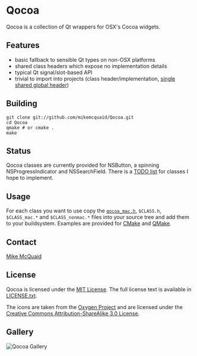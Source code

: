 # Qocoa
Qocoa is a collection of Qt wrappers for OSX's Cocoa widgets.

## Features
- basic fallback to sensible Qt types on non-OSX platforms
- shared class headers which expose no implementation details
- typical Qt signal/slot-based API
- trivial to import into projects (class header/implementation, [single shared global header](https://github.com/mikemcquaid/Qocoa/blob/master/qocoa_mac.h))

## Building
```
git clone git://github.com/mikemcquaid/Qocoa.git
cd Qocoa
qmake # or cmake .
make
```

## Status
Qocoa classes are currently provided for NSButton, a spinning NSProgressIndicator and NSSearchField. There is a [TODO list](https://github.com/mikemcquaid/Qocoa/blob/master/TODO.md) for classes I hope to implement.

## Usage
For each class you want to use copy the [`qocoa_mac.h`](https://github.com/mikemcquaid/Qocoa/blob/master/qocoa_mac.h), `$CLASS.h`, `$CLASS_mac.*` and `$CLASS_nonmac.*` files into your source tree and add them to your buildsystem. Examples are provided for [CMake](https://github.com/mikemcquaid/Qocoa/blob/master/CMakeLists.txt) and [QMake](https://github.com/mikemcquaid/Qocoa/blob/master/Qocoa.pro).

## Contact
[Mike McQuaid](mailto:mike@mikemcquaid.com)

## License
Qocoa is licensed under the [MIT License](http://en.wikipedia.org/wiki/MIT_License).
The full license text is available in [LICENSE.txt](https://github.com/mikemcquaid/Qocoa/blob/master/LICENSE.txt).

The icons are taken from the [Oxygen Project](http://www.oxygen-icons.org/) and are licensed under the [Creative Commons Attribution-ShareAlike 3.0 License](http://creativecommons.org/licenses/by-sa/3.0/).

## Gallery
![Qocoa Gallery](https://github.com/mikemcquaid/Qocoa/raw/master/gallery.png)
